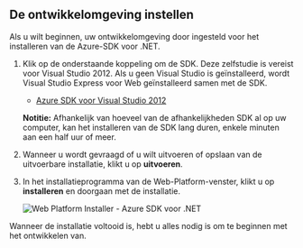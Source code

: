<h2><a name="setupdevenv"></a>De ontwikkelomgeving instellen</h2>

Als u wilt beginnen, uw ontwikkelomgeving door ingesteld voor het installeren van de Azure-SDK voor .NET.

1. Klik op de onderstaande koppeling om de SDK. Deze zelfstudie is vereist voor Visual Studio 2012. Als u geen Visual Studio is geïnstalleerd, wordt Visual Studio Express voor Web geïnstalleerd samen met de SDK.

    - [Azure SDK voor Visual Studio 2012][]

    **Notitie:** Afhankelijk van hoeveel van de afhankelijkheden SDK al op uw computer, kan het installeren van de SDK lang duren, enkele minuten aan een half uur of meer.

2. Wanneer u wordt gevraagd of u wilt uitvoeren of opslaan van de uitvoerbare installatie, klikt u op **uitvoeren**.

3. In het installatieprogramma van de Web-Platform-venster, klikt u op **installeren** en doorgaan met de installatie.

    ![Web Platform Installer - Azure SDK voor .NET][WebPIAzureSdk]

Wanneer de installatie voltooid is, hebt u alles nodig is om te beginnen met het ontwikkelen van.

[Azure SDK voor Visual Studio 2012]: http://go.microsoft.com/fwlink/?LinkID=324323
[WebPIAzureSdk]: ./media/install-sdk-2012-only/WebPI46-2012.png
